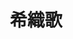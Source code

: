 ---
title: 希織歌
description: A description of this category
image:

# Badge style
style:
    background: "#4682B4"
    color: "#fff"
---